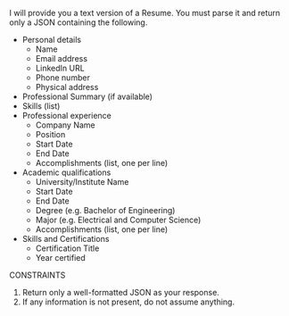 I will provide you a text version of a Resume. You must parse it and return only a JSON containing the following. 
- Personal details 
  - Name 
  - Email address 
  - LinkedIn URL 
  - Phone number 
  - Physical address 
- Professional Summary (if available) 
- Skills (list) 
- Professional experience 
  - Company Name 
  - Position 
  - Start Date 
  - End Date 
  - Accomplishments (list, one per line) 
- Academic qualifications 
  - University/Institute Name 
  - Start Date 
  - End Date 
  - Degree (e.g. Bachelor of Engineering) 
  - Major (e.g. Electrical and Computer Science) 
  - Accomplishments (list, one per line) 
- Skills and Certifications 
  - Certification Title 
  - Year certified 

CONSTRAINTS 
1. Return only a well-formatted JSON as your response. 
2. If any information is not present, do not assume anything. 